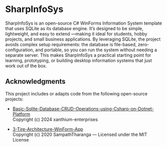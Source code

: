 # SharpInfoSys
SharpInfoSys is an open-source C# WinForms Information System template that uses SQLite as its database engine. It’s designed to be simple, lightweight, and easy to extend —making it ideal for students, hobby projects, and small business applications. By leveraging SQLite, the project avoids complex setup requirements: the database is file-based, zero-configuration, and portable, so you can run the system without needing a separate server. This makes SharpInfoSys a practical starting point for learning, prototyping, or building desktop information systems that just work out of the box.

## Acknowledgments

This project includes or adapts code from the following open-source projects:

- [Basic-Sqlite-Database-CRUD-Operations-using-Csharp-on-Dotnet-Platform](https://github.com/xanthium-enterprises/Basic-Sqlite-Database-CRUD-Operations-using-Csharp-on-Dotnet-Platform)  
   Copyright (c) 2024 xanthium-enterprises

- [3-Tire-Architecture-WinForm-App](https://github.com/SampathTharanga/3-Tire-Architecture-WinForm-App)  
  Copyright (c) 2020 SampathTharanga — Licensed under the MIT License

